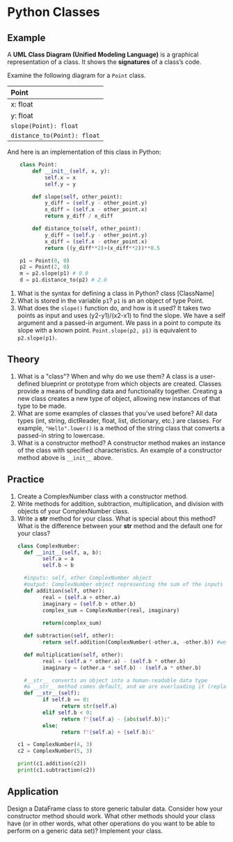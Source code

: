 # Python Classes

## Example
A **UML Class Diagram (Unified Modeling Language)** is a graphical representation of a class. It shows the **signatures** of a class’s code.

Examine the following diagram for a `Point` class.

| Point |
| :-- |
| x: float|
|y: float|
|`slope(Point): float`|
|`distance_to(Point): float`|

And here is an implementation of this class in Python:
```py
    class Point:
        def __init__(self, x, y):
            self.x = x
            self.y = y

        def slope(self, other_point):
            y_diff = (self.y - other_point.y)
            x_diff = (self.x - other_point.x)
            return y_diff / x_diff

        def distance_to(self, other_point):
            y_diff = (self.y - other_point.y)
            x_diff = (self.x - other_point.x)
            return ((y_diff**2)+(x_diff**2))**0.5

    p1 = Point(0, 0)
    p2 = Point(2, 0)
    m = p2.slope(p1) # 0.0
    d = p1.distance_to(p2) # 2.0


```
1. What is the syntax for defining a class in Python?
    class [ClassName]
2. What is stored in the variable `p1`?
    `p1` is an an object of type Point.
3. What does the `slope()` function do, and how is it used?
    It takes two points as input and uses (y2-y1)/(x2-x1) to find the slope. We have a self argument and a passed-in argument. We pass in a point to compute its slope with a known point.
    `Point.slope(p2, p1)` is equivalent to `p2.slope(p1)`.

## Theory
1. What is a "class"? When and why do we use them?
    A class is a user-defined blueprint or prototype from which objects are created. Classes provide a means of bundling data and functionality together. Creating a new class creates a new type of object, allowing new instances of that type to be made.
2. What are some examples of classes that you've used before?
    All data types (int, string, dictReader, float, list, dictionary, etc.) are classes. For example, `"Hello".lower()` is a method of the string class that converts a passed-in string to lowercase.
3. What is a constructor method?
    A constructor method makes an instance of the class with specified characteristics. An example of a constructor method above is `__init__` above.

## Practice
1. Create a ComplexNumber class with a constructor method.
2. Write methods for addition, subtraction, multiplication, and division with objects of your ComplexNumber class.
3. Write a __str__ method for your class. What is special about this method? What is the difference between your __str__ method and the default one for your class?
    ```py
    class ComplexNumber:
      def __init__(self, a, b):
            self.a = a
            self.b = b

      #inputs: self, other ComplexNumber object
      #output: ComplexNumber object representing the sum of the inputs
      def addition(self, other):
            real = (self.a + other.a)
            imaginary = (self.b + other.b)
            complex_sum = ComplexNumber(real, imaginary)
            
            return(complex_sum)

      def subtraction(self, other):
            return self.addition(ComplexNumber(-other.a, -other.b)) #we add the negative of the other complex number

      def multiplication(self, other):
            real = (self.a * other.a) - (self.b * other.b)
            imaginary = (other.a * self.b) - (self.a * other.b)

      #__str__ converts an object into a human-readable data type
      #a __str__ method comes default, and we are overloading it (replacing it) with our own __str__ method
      def __str__(self):
            if self.b == 0:
                  return str(self.a)
            elif self.b < 0:
                  return f"{self.a} - {abs(self.b)}i"
            else:
                  return f"{self.a} + {self.b}i"

    c1 = ComplexNumber(4, 3)
    c2 = ComplexNumber(5, 3)

    print(c1.addition(c2))
    print(c1.subtraction(c2))
    ```

## Application
Design a DataFrame class to store generic tabular data. Consider how your constructor method should work. What other methods should your class have (or in other words, what other operations do you want to be able to perform on a generic data set)? Implement your class.

